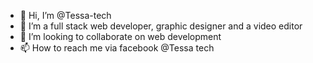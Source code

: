 - 👋 Hi, I’m @Tessa-tech
- 👀 I’m a full stack web developer, graphic designer and a video editor
- 💞️ I’m looking to collaborate on web development
- 📫 How to reach me via facebook @Tessa tech

<!---
Tessa-tech/Tessa-tech is a ✨ special ✨ repository because its `README.md` (this file) appears on your GitHub profile.
You can click the Preview link to take a look at your changes.
--->
